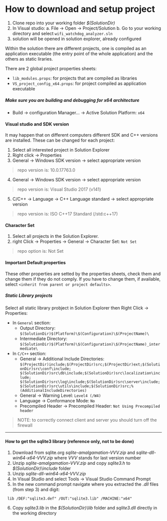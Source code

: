 # How to download and setup project

1. Clone repo into your working folder *$(SolutionDir)*
2. In Visual studio:
   a. File -> Open -> Project/Solution 
   b. Go to your working directory and select `wifi_watchdog_analyzer.sln`
3. solution will be opened in solution explorer, already configured

Within the solution there are different projects, one is compiled as an 
application executable (the entry point of the whole application) and 
the others as static liraries.

There are 2 global project properties sheets:
- `lib_modules.props`: for projects that are compiled as libraries
- `VS_project_config_x64.props`: for project compiled as application executable

##### Make sure you are building and debugging for x64 architecture

- Build -> configuration Manager... -> Active Solution Platform: `x64`

#### Visual studio and SDK version

It may happen that on different computers different SDK and C++ versions are
installed. These can be changed for each project:
1. Select all interested project in Solution Explorer
2. Right click -> Properties
3. General -> Windows SDK version -> select appropriate version 

> repo version is: 10.0.17763.0

4. General -> Windows SDK version -> select appropriate version 

> repo version is: Visual Studio 2017 (v141)

5. C/C++ -> Language -> C++ Language standard -> select appropriate version

> repo version is: ISO C++17 Standard (/std:c++17)

#### Character Set

1. Select all projects in the Solution Explorer.
2. right Click -> Properties -> General -> Character Set: `Not Set`

> repo option is: Not Set

#### Important Default properties

These other properties are setted by the properties sheets, check them and 
change them if they do not comply. If you have to change them, if available, 
select `<inherit from parent or project defaults>`.

##### Static Library projects

Select all static library probject in Solution Explorer then 
Right Click -> Properties:

- In `General` section:
  - Output Directory: 
   `$(SolutionDir)$(Platform)\$(Configuration)\$(ProjectName)\`
  - Intermediate Directory: 
   `$(SolutionDir)$(Platform)\$(Configuration)\$(ProjectName)_intermediate\`
- In `C/C++` section:
  - General -> Additional Include Directories: 
   `$(ProjectDir)include;$(ProjectDir)src;$(ProjectDir)ext;$(SolutionDir)src\conf\include;
    $(SolutionDir)src\db\include;$(SolutionDir)src\localization\include;
    $(SolutionDir)src\log\include;$(SolutionDir)src\server\include;
    $(SolutionDir)src\utils\include;$(SolutionDir)src;%(AdditionalIncludeDirectories)`
  - General -> Warning Level: `Level4 (/W4)`
  - Language -> Conformance Mode: `No`
  - Precompiled Header -> Precompiled Header: `Not Using Precompiled header`

> NOTE: to correctly connect client and server you should turn off the firewall

---
	  
#### How to get the sqlite3 library (reference only, not to be done)

1. Download from sqlite.org *sqlite-amalgamation-VVV.zip* and *sqlite-dll-win64-x64-VVV.zip* 
 where *VVV* stands for last version number
2. Unzip *sqlite-amalgamation-VVV.zip* and copy *sqlite3.h* to *$(SolutionDir)\include* 
 folder
3. Unzip *sqlite-dll-win64-x64-VVV.zip*
4. In Visual Studio and select Tools -> Visual Studio Command Prompt
5. In the new command prompt navigate where you extracted the *.dll* files (from step 3)
 and digit: 

```
 lib /DEF:"sqlite3.def" /OUT:"sqlite3.lib" /MACHINE:"x64" 
```

6. Copy *sqlite3.lib* in the *$(SolutionDir)\lib* folder and *sqlite3.dll* directly in the
 working directory
 
 
